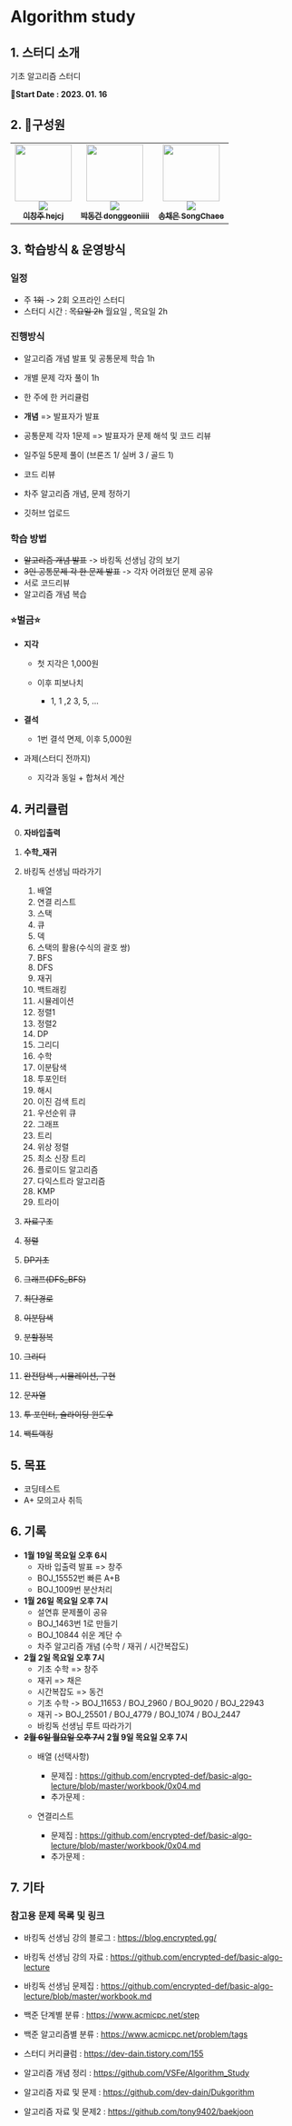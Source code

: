 # Algorithm study

## 1. 스터디 소개

기초 알고리즘 스터디

📆**Start Date : 2023. 01. 16**



## 2. 🤠구성원

<table>
        <td align="center"><a href="https://github.com/hejcj"><img src="https://avatars.githubusercontent.com/u/122426168?v=4?s=100" width="100px;" alt=""/><br /><img src="http://mazassumnida.wtf/api/mini/generate_badge?boj=bambiju156" widt="100px"><br /><sub><b>이창주 hejcj</b></sub></a><br /></td>
            <td align="center"><a href="https://github.com/donggeoniiii"><img src="https://avatars.githubusercontent.com/u/120314184?v=4?s=100" width="100px;" alt=""/><br /><img src="http://mazassumnida.wtf/api/mini/generate_badge?boj=hartlane" widt="100px"><br /><sub><b>박동건 donggeoniiii</b></sub></a><br /></td>
                <td align="center"><a href="https://github.com/SongChaee"><img src="https://avatars.githubusercontent.com/u/122426072?v=4?s=100" width="100px;" alt=""/><br /><img src="http://mazassumnida.wtf/api/mini/generate_badge?boj=razido" widt="100px"><br /><sub><b>송채은 SongChaee</b></sub></a><br /></td>
</table>




## 3. 학습방식 & 운영방식

### 일정

- 주 ~~1회~~ -> 2회 오프라인 스터디
- 스터디 시간 : ~~목요일 2h~~ 월요일 , 목요일 2h



### 진행방식

- 알고리즘 개념 발표 및 공통문제 학습 1h 
- 개별 문제 각자 풀이 1h

- 한 주에 한 커리큘럼
- **개념** => 발표자가 발표 
- 공통문제 각자 1문제  => 발표자가 문제 해석 및 코드 리뷰
- 일주일 5문제 풀이 (브론즈 1/ 실버 3 / 골드 1)
- 코드 리뷰
- 차주 알고리즘 개념, 문제 정하기
- 깃허브 업로드



### 학습 방법

- ~~알고리즘 개념 발표~~ -> 바킹독 선생님 강의 보기
- ~~3인 공통문제 각 한 문제 발표~~ -> 각자 어려웠던 문제 공유
- 서로 코드리뷰
- 알고리즘 개념 복습



### ⭐️벌금⭐️

- **지각**

  - 첫 지각은 1,000원

  - 이후 피보나치

    - 1, 1 ,2 3, 5, ...

      

- **결석**

  - 1번 결석 면제, 이후 5,000원

  

- 과제(스터디 전까지)

  - 지각과 동일 + 합쳐서 계산




## 4. 커리큘럼

0. **자바입출력**

1. **수학_재귀**
2. 바킹독 선생님 따라가기
   1. 배열
   2. 연결 리스트
   3. 스택
   4. 큐
   5. 덱
   6. 스택의 활용(수식의 괄호 쌍)
   7. BFS
   8. DFS
   9. 재귀
   10. 백트래킹
   11. 시뮬레이션
   12. 정렬1
   13. 정렬2
   14. DP
   15. 그리디
   16. 수학
   17. 이분탐색
   18. 투포인터
   19. 해시
   20. 이진 검색 트리
   21. 우선순위 큐
   22. 그래프
   23. 트리
   24. 위상 정렬
   25. 최소 신장 트리
   26. 플로이드 알고리즘
   27. 다익스트라 알고리즘
   28. KMP
   29. 트라이

3. ~~자료구조~~
4. ~~정렬~~
5. ~~DP기초~~
6. ~~그래프(DFS_BFS)~~
7. ~~최단경로~~
8. ~~이분탐색~~
9. ~~분할정복~~
10. ~~그리디~~
11. ~~완전탐색 , 시뮬레이션, 구현~~
12. ~~문자열~~
13. ~~투 포인터, 슬라이딩 윈도우~~
14. ~~백트랙킹~~



## 5. 목표

- 코딩테스트
- A+ 모의고사 취득



## 6. 기록

- **1월 19일 목요일 오후 6시**
  - 자바 입출력 발표 => 창주
  - BOJ_15552번 빠른 A+B
  - BOJ_1009번 분산처리
- **1월 26일 목요일 오후 7시**
  - 설연휴 문제풀이 공유
  - BOJ_1463번 1로 만들기
  - BOJ_10844 쉬운 계단 수
  - 차주 알고리즘 개념 (수학 / 재귀 / 시간복잡도)
- **2월 2일 목요일 오후 7시**
  - 기초 수학 => 창주
  - 재귀 => 채은
  - 시간복잡도 => 동건
  - 기초 수학 -> BOJ_11653 / BOJ_2960 / BOJ_9020 / BOJ_22943
  - 재귀 -> BOJ_25501 / BOJ_4779 / BOJ_1074 / BOJ_2447
  - 바킹독 선생님 루트 따라가기
- ~~**2월 6일 월요일 오후 7시**~~  **2월 9일 목요일 오후 7시**
  - 배열 (선택사항)
    - 문제집 : https://github.com/encrypted-def/basic-algo-lecture/blob/master/workbook/0x04.md
    - 추가문제 : 

  - 연결리스트 
    - 문제집 : https://github.com/encrypted-def/basic-algo-lecture/blob/master/workbook/0x04.md
    - 추가문제 :





## 7. 기타

### 참고용 문제 목록 및 링크

- 바킹독 선생님 강의 블로그 : https://blog.encrypted.gg/
- 바킹독 선생님 강의 자료 : https://github.com/encrypted-def/basic-algo-lecture
- 바킹독 선생님 문제집 : https://github.com/encrypted-def/basic-algo-lecture/blob/master/workbook.md
- 백준 단계별 분류 : https://www.acmicpc.net/step

- 백준 알고리즘별 분류 : https://www.acmicpc.net/problem/tags
- 스터디 커리큘럼 : https://dev-dain.tistory.com/155
- 알고리즘 개념 정리 : https://github.com/VSFe/Algorithm_Study
- 알고리즘 자료 및 문제 : https://github.com/dev-dain/Dukgorithm
- 알고리즘 자료 및 문제2 : https://github.com/tony9402/baekjoon
